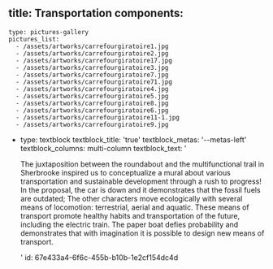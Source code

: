 title: Transportation
components:
  -
    type: pictures-gallery
    pictures_list:
      - /assets/artworks/carrefourgiratoire1.jpg
      - /assets/artworks/carrefourgiratoire2.jpg
      - /assets/artworks/carrefourgiratoire17.jpg
      - /assets/artworks/carrefourgiratoire3.jpg
      - /assets/artworks/carrefourgiratoire7.jpg
      - /assets/artworks/carrefourgiratoire71.jpg
      - /assets/artworks/carrefourgiratoire4.jpg
      - /assets/artworks/carrefourgiratoire5.jpg
      - /assets/artworks/carrefourgiratoire8.jpg
      - /assets/artworks/carrefourgiratoire6.jpg
      - /assets/artworks/carrefourgiratoire11-1.jpg
      - /assets/artworks/carrefourgiratoire9.jpg
  -
    type: textblock
    textblock_title: 'true'
    textblock_metas: '--metas-left'
    textblock_columns: multi-column
    textblock_text: '<p>The juxtaposition between the roundabout and the multifunctional trail in Sherbrooke inspired us to conceptualize a mural about various transportation and sustainable development through a rush to progress! In the proposal, the car&nbsp;is down and it demonstrates that the fossil fuels are outdated; The other characters move ecologically with several means of locomotion: terrestrial, aerial and aquatic. These means of transport promote healthy habits and transportation of the future, including the electric train. The paper boat defies probability and demonstrates that with imagination it is possible to design new means of transport.</p>'
id: 67e433a4-6f6c-455b-b10b-1e2cf154dc4d
